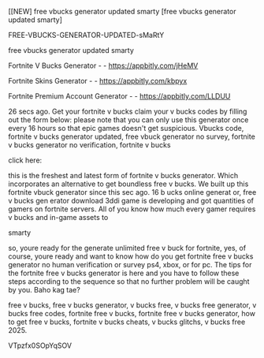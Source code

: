 [[NEW] free vbucks generator updated smarty [free vbucks generator updated smarty]

FREE-VBUCKS-GENERATOR-UPDATED-sMaRtY

free vbucks generator updated smarty

Fortnite V Bucks Generator - - https://appbitly.com/jHeMV

Fortnite Skins Generator - - https://appbitly.com/kbpyx

Fortnite Premium Account Generator - - https://appbitly.com/LLDUU

26 secs ago. Get your fortnite v bucks claim your v bucks codes by filling out the form below: please note that you can only use this generator once every 16 hours so that epic games doesn't get suspicious. Vbucks code, fortnite v bucks generator updated, free vbuck generator no survey, fortnite v bucks generator no verification, fortnite v bucks

click here:

this is the freshest and latest form of fortnite v bucks generator. Which incorporates an alternative to get boundless free v bucks. We built up this fortnite vbuck generator since this sec ago. 16 b ucks online generat or, free v bucks gen erator download 3ddi game is developing and got quantities of gamers on fortnite servers. All of you know how much every gamer requires v bucks and in-game assets to

smarty

so, youre ready for the generate unlimited free v buck for fortnite, yes, of course, youre ready and want to know how do you get fortnite free v bucks generator no human verification or survey ps4, xbox, or for pc. The tips for the fortnite free v bucks generator is here and you have to follow these steps according to the sequence so that no further problem will be caught by you. Baho kag tae?

free v bucks, free v bucks generator, v bucks free, v bucks free generator, v bucks free codes, fortnite free v bucks, fortnite free v bucks generator, how to get free v bucks, fortnite v bucks cheats, v bucks glitchs, v bucks free 2025.

VTpzfx0SOpYqSOV

